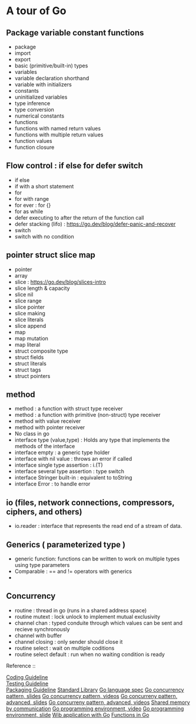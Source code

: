 # A tour of Go

## Package variable constant functions
- package
- import
- export
- basic (primitive/built-in) types
- variables
- variable declaration shorthand  
- variable with initializers
- constants
- uninitialized variables
- type inference
- type conversion
- numerical constants
- functions
- functions with named return values
- functions with multiple return values
- function values
- function closure

## Flow control : if else for defer switch
- if else
- if with a short statement
- for
- for with range
- for ever : for {}
- for as while
- defer executing to after the return of the function call
- defer stacking (lifo) : https://go.dev/blog/defer-panic-and-recover
- switch
- switch with no condition

## pointer struct slice map
- pointer
- array
- slice : https://go.dev/blog/slices-intro
- slice length & capacity
- slice nil
- slice range
- slice pointer
- slice making
- slice literals
- slice append
- map
- map mutation
- map literal
- struct composite type
- struct fields
- struct literals
- struct tags
- struct pointers

## method
- method : a function with struct type receiver
- method : a function with primitive (non-struct) type receiver
- method with value receiver
- method with pointer receiver
- No class in go
- interface type (value,type) : Holds any type that implements the methods of the interface
- interface empty : a generic type holder
- interface with nil value : throws an error if called
- interface single type assertion : i.(T)
- interface several type assertion : type switch
- interface Stringer built-in : equivalent to toString
- interface Error : to handle error

## io (files, network connections, compressors, ciphers, and others)
- io.reader : interface that represents the read end of a stream of data.

## Generics ( parameterized type )
- generic function: functions can be written to work on multiple types using type parameters
- Comparable : == and != operators with generics
- 

## Concurrency
- routine : thread in go (runs in a shared address space)
- routine mutext : lock unlock to implement mutual exclusivity
- channel chan <type> :  typed conduite through which values can be sent and recieve synchronously
- channel with buffer
- channel closing : only sender should close it
- routine select : wait on multiple coditions
- routine select default : run when no waiting condition is ready


Reference ::  

[Coding Guideline](https://go.dev/doc/effective_go)  
[Testing Guideline](https://go.dev/doc/code)  
[Packaging Guideline](https://pkg.go.dev/cmd/go)
[Standard Library](https://pkg.go.dev/std)
[Go language spec](https://go.dev/ref/spec)
[Go concurrency pattern, slides](https://go.dev/talks/2012/concurrency.slide#1)
[Go concurrency pattern, videos](https://www.youtube.com/watch?v=f6kdp27TYZs)
[Go concurreny pattern, advanced, slides](https://go.dev/talks/2013/advconc.slide#1)
[Go concurreny pattern, advanced, videos](https://www.youtube.com/watch?v=QDDwwePbDtw)
[Shared memory by communication](https://go.dev/doc/codewalk/sharemem/)
[Go programming environment, video](https://vimeo.com/53221558)
[Go programming environment, slide](https://go.dev/talks/2012/simple.slide#1)
[Wib application with Go](https://go.dev/doc/articles/wiki/)
[Functions in Go](https://go.dev/doc/codewalk/functions/)




